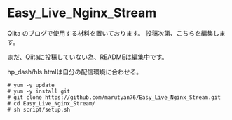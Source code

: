 # Easy_Live_Nginx_Stream

Qiita のブログで使用する材料を置いております。
投稿次第、こちらを編集します。

まだ、Qiitaに投稿していない為、READMEは編集中です。

hp_dash/hls.htmlは自分の配信環境に合わせる。

```
# yum -y update
# yum -y install git
# git clone https://github.com/marutyan76/Easy_Live_Nginx_Stream.git
# cd Easy_Live_Nginx_Stream/
# sh script/setup.sh
```
